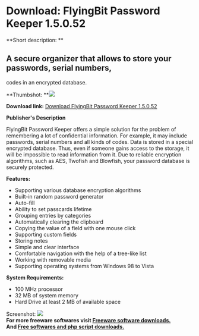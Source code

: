 # Download: FlyingBit Password Keeper 1.5.0.52

**Short description: **

## A secure organizer that allows to store your passwords, serial numbers,
codes in an encrypted database.

  
**Thumbshot: **![](http://www.freewarefiles.com/screenshot/fbitpasswdmngr12_md.jpg)   
  
**Download link:** [Download FlyingBit Password Keeper 1.5.0.52](http://freesoftwares.boysofts.com/FlyingBit-Password-Keeper_program_40621.html)  
  

**Publisher's Description**  
  

FlyingBit Password Keeper offers a simple solution for the problem of
remembering a lot of confidential information. For example, it may include
passwords, serial numbers and all kinds of codes. Data is stored in a special
encrypted database. Thus, even if someone gains access to the storage, it will
be impossible to read information from it. Due to reliable encryption
algorithms, such as AES, Twofish and Blowfish, your password database is
securely protected.

**Features:**

  * Supporting various database encryption algorithms 
  * Built-in random password generator
  * Auto-fill
  * Ability to set passcards lifetime
  * Grouping entries by categories 
  * Automatically clearing the clipboard 
  * Copying the value of a field with one mouse click 
  * Supporting custom fields 
  * Storing notes 
  * Simple and clear interface 
  * Comfortable navigation with the help of a tree-like list 
  * Working with removable media 
  * Supporting operating systems from Windows 98 to Vista 

**System Requirements:**

  * 100 MHz processor
  * 32 MB of system memory
  * Hard Drive at least 2 MB of available space

  
  
Screenshot: ![](http://www.freewarefiles.com/screenshot/fbitpasswdmngr12.jpg)  
**For more freeware softwares visit [Freeware software downloads.](http://freesoftwares.boysofts.com/)**   
**And [Free softwares and php script downloads.](http://www.boysofts.com/)**

